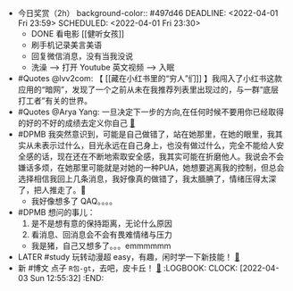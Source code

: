 - 今日奖赏（2h）
  background-color:: #497d46
  DEADLINE: <2022-04-01 Fri 23:59>
  SCHEDULED: <2022-04-01 Fri 23:30>
	- DONE 看电影 [[健听女孩]]
	- 刷手机记录美言美语
	- 回复微信消息，没有当我没说
	- 洗澡 --> 打开 Youtube 英文视频 --> 入眠
- #Quotes @lvv2com: 【 [[藏在小红书里的“穷人”们]] 】我闯入了小红书这款应用的“暗网”，发现了一个之前从未在我推荐列表里出现过的，与一群“底层打工者”有关的世界。
- #Quotes @Arya Yang: 一旦决定下一步的方向,在任何时候不要用你已经取得的好的不好的成绩去定义你自己 [🔗](https://twitter.com/yangyangswift/status/1509738412915703811?s=20&t=3ciNEvO2_cjxH6FiJGemew)
- #DPMB 我突然意识到，可能是自己做错了，站在她那里，在她的眼里，我其实从未表示过什么，目光永远在自己身上，也没有做过什么，完全不能给人安全感的话，现在还在不断地索取安全感，我其实可能在折磨他人。我说会不会嫌话多烦，在她那里可能就是对她的一种PUA，她想要逃离我的控制，但总会选择相信我回上几条消息，我好像真的做错了，我太腼腆了，情绪压得太深了，把人推走了。🥴
	- 我好像想多了 QAQ。。。。
- #DPMB 想问的事儿：
  1. 是不是想有意的保持距离，无论什么原因
  2. 看消息、回消息会不会有畏难情绪与压力
	- 我是猪，自己又想多了。。。emmmmmm
- LATER #study 玩转动漫超 easy，有趣，闲时学一下新技能！ [🔗](https://www.youtube.com/watch?v=GKD4jx7xBok)
- 新 #博文 点子 `R包-gt`，去吧，皮卡丘！ [🔗](https://www.youtube.com/watch?v=z0UGmMOxl-c)
  :LOGBOOK:
  CLOCK: [2022-04-03 Sun 12:55:32]
  :END: